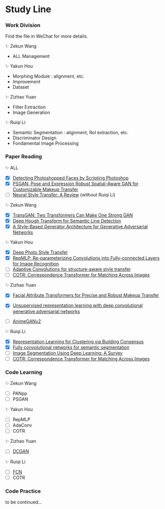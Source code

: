 # Study Line

### Work Division
Find the file in WeChat for more details.

:sparkles: Zekun Wang
- ALL Management

:sparkles: Yakun Hou
- Morphing Module : alignment, etc.
- Improvement
- Dataset

:sparkles: Zizhao Yuan
- Filter Extraction
- Image Generation

:sparkles: Ruiqi Li
- Semantic Segmentation : alignment, RoI extraction, etc.
- Discriminator Design
- Fondamental Image Processing

### Paper Reading

:sparkles: ALL

- [x] [Detecting Photoshopped Faces by Scripting Photoshop](https://arxiv.org/abs/1906.05856)
- [x] [PSGAN: Pose and Expression Robust Spatial-Aware GAN for Customizable Makeup Transfer](https://arxiv.org/abs/1909.06956)
- [ ] [Neural Style Transfer: A Review](https://ieeexplore.ieee.org/stamp/stamp.jsp?tp=&arnumber=8732370) (without Ruiqi Li)

:sparkles: Zekun Wang

- [x] [TransGAN: Two Transformers Can Make One Strong GAN](https://arxiv.org/abs/2102.07074)
- [x] [Deep Hough Transform for Semantic Line Detection](https://arxiv.org/abs/2003.04676)
- [x] [A Style-Based Generator Architecture for Generative Adversarial Networks](https://arxiv.org/abs/1812.04948)

:sparkles: Yakun Hou

- [x] [Deep Photo Style Transfer](https://arxiv.org/abs/1703.07511)
- [x] [RepMLP: Re-parameterizing Convolutions into Fully-connected Layers for Image Recognition](https://arxiv.org/abs/2105.01883)
- [ ] [Adaptive Convolutions for structure-aware style transfer](https://studios.disneyresearch.com/app/uploads/2021/04/Adaptive-Convolutions-for-Structure-Aware-Style-Transfer.pdf)
- [ ] [COTR: Correspondence Transformer for Matching Across Images](https://arxiv.org/abs/2103.14167)

:sparkles: Zizhao Yuan

- [x] [Facial Attribute Transformers for Precise and Robust Makeup Transfer](https://arxiv.org/abs/2104.02894)
- [x] [Unsupervised representation learning with deep convolutional generative adversarial networks](https://arxiv.org/pdf/1511.06434.pdf)
- [ ] [AnimeGANv2](https://tachibanayoshino.github.io/AnimeGANv2/)


:sparkles: Ruiqi Li

- [x] [Representation Learning for Clustering via Building Consensus](https://arxiv.org/abs/2105.01289)
- [x] [Fully convolutional networks for semantic segmentation](https://arxiv.org/pdf/1411.4038.pdf)
- [ ] [Image Segmentation Using Deep Learning: A Survey](https://ieeexplore.ieee.org/document/9356353)
- [ ] [COTR: Correspondence Transformer for Matching Across Images](https://arxiv.org/abs/2103.14167)

### Code Learning

:sparkles: Zekun Wang

- [ ] PANpp
- [ ] PSGAN

:sparkles: Yakun Hou

- [ ] RepMLP
- [ ] AdaConv
- [ ] COTR

:sparkles: Zizhao Yuan

- [ ] [DCGAN](https://github.com/pytorch/examples/tree/master/dcgan)

:sparkles: Ruiqi Li

- [ ] [FCN](https://github.com/AishuaiYao/PyTorch/tree/master/FCN)
- [ ] COTR

### Code Practice
to be continued...
